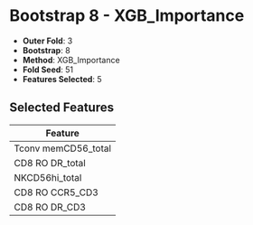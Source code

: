 # Bootstrap 8 - XGB_Importance

- **Outer Fold**: 3
- **Bootstrap**: 8
- **Method**: XGB_Importance
- **Fold Seed**: 51
- **Features Selected**: 5

## Selected Features

| Feature |
|---------|
| Tconv memCD56_total |
| CD8 RO DR_total |
| NKCD56hi_total |
| CD8 RO CCR5_CD3 |
| CD8 RO DR_CD3 |
